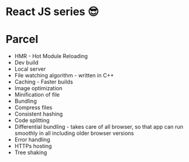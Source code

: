 # React JS series 😎

# Parcel
- HMR - Hot Module Reloading
- Dev build
- Local server
- File watching algorithm - written in C++
- Caching - Faster builds
- Image optimization
- Minification of file
- Bundling
- Compress files
- Consistent hashing
- Code splitting 
- Differential bundling - takes care of all browser, so that app can run smoothly in all including older browser versions
- Error handling
- HTTPs hosting
- Tree shaking

